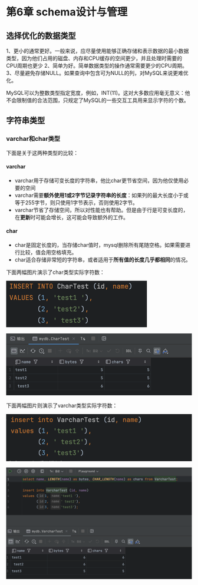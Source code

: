 # 第6章 schema设计与管理
## 选择优化的数据类型
1、更小的通常更好。一般来说，应尽量使用能够正确存储和表示数据的最小数据类型，因为他们占用的磁盘、内存和CPU缓存的空间更少，并且处理时需要的CPU周期也更少
2、简单为好。简单数据类型的操作通常需要更少的CPU周期。
3、尽量避免存储NULL。如果查询中包含可为NULL的列，对MySQL来说更难优化。

MySQL可以为整数类型指定宽度，例如，INT(11)。这对大多数应用毫无意义：他不会限制值的合法范围，只规定了MySQL的一些交互工具用来显示字符的个数。
## 字符串类型
### varchar和char类型
下面是关于这两种类型的比较：
#### varchar
- varchar用于存储可变长度的字符串，他比char更节省空间，因为他仅使用必要的空间
- varchar需要**额外使用1或2字节记录字符串的长度**：如果列的最大长度小于或等于255字节，则只使用1字节表示，否则使用2字节。
- varchar节省了存储空间，所以对性能也有帮助。但是由于行是可变长度的，在**更新**时可能会增长，这可能会导致额外的工作。
#### char
- char是固定长度的，当存储char值时，mysql删除所有尾随空格。如果需要进行比较，值会用空格填充。
- char适合存储非常短的字符串，或者适用于**所有值的长度几乎都相同**的情况。

下面两幅图片演示了char类型实际字符数：

![插入char类型的代码](assets/chapter6/char1.png "图1")

![查询展示的实际字符数](assets/chapter6/char2.png "图2")

下面两幅图片则演示了varchar类型实际字符数：

![插入varchar类型的代码](assets/chapter6/varchar1.png "图3")

![查询时的实际字符数](assets/chapter6/varchar2.png "图4")


